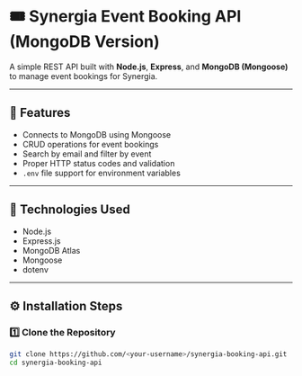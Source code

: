 # 🎟️ Synergia Event Booking API (MongoDB Version)

A simple REST API built with **Node.js**, **Express**, and **MongoDB (Mongoose)** to manage event bookings for Synergia.

---

## 🚀 Features

- Connects to MongoDB using Mongoose
- CRUD operations for event bookings
- Search by email and filter by event
- Proper HTTP status codes and validation
- `.env` file support for environment variables

---

## 🧩 Technologies Used

- Node.js
- Express.js
- MongoDB Atlas
- Mongoose
- dotenv

---

## ⚙️ Installation Steps

### 1️⃣ Clone the Repository
```bash
git clone https://github.com/<your-username>/synergia-booking-api.git
cd synergia-booking-api
